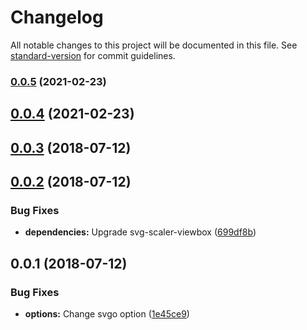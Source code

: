# Changelog

All notable changes to this project will be documented in this file. See [standard-version](https://github.com/conventional-changelog/standard-version) for commit guidelines.

### [0.0.5](https://github.com/madzhup/svg-scaler-loader/compare/v0.0.4...v0.0.5) (2021-02-23)

<a name="0.0.4"></a>
## [0.0.4](https://github.com/madzhup/svg-scaler-loader/compare/v0.0.2...v0.0.4) (2021-02-23)



<a name="0.0.3"></a>
## [0.0.3](https://github.com/madzhup/svg-scaler-loader/compare/v0.0.2...v0.0.3) (2018-07-12)



<a name="0.0.2"></a>
## [0.0.2](https://github.com/madzhup/svg-scaler-loader/compare/v0.0.1...v0.0.2) (2018-07-12)


### Bug Fixes

* **dependencies:** Upgrade svg-scaler-viewbox ([699df8b](https://github.com/madzhup/svg-scaler-loader/commit/699df8b))



<a name="0.0.1"></a>
## 0.0.1 (2018-07-12)


### Bug Fixes

* **options:** Change svgo option ([1e45ce9](https://github.com/madzhup/svg-scaler-loader/commit/1e45ce9))
